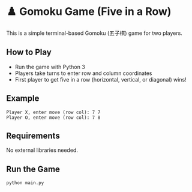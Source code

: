 # ♟️ Gomoku Game (Five in a Row)

This is a simple terminal-based Gomoku (五子棋) game for two players.

## How to Play

- Run the game with Python 3
- Players take turns to enter row and column coordinates
- First player to get five in a row (horizontal, vertical, or diagonal) wins!

## Example

```
Player X, enter move (row col): 7 7
Player O, enter move (row col): 7 8
```

## Requirements

No external libraries needed.

## Run the Game

```bash
python main.py
```
